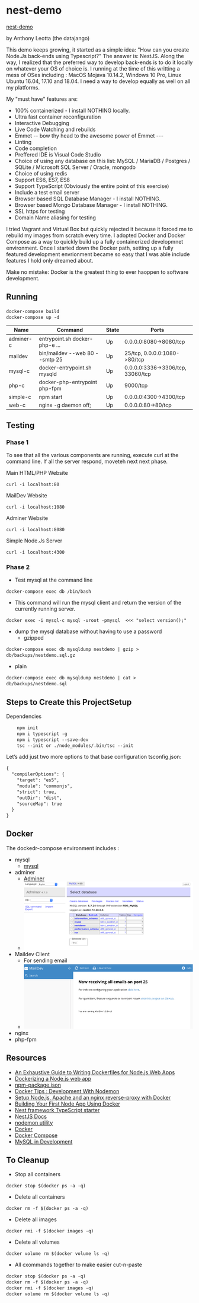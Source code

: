 # nest-demo

[nest-demo](https://github.com/datajango/nest-demo)

by Anthony Leotta (the datajango)

This demo keeps growing, it started as a simple idea: "How can you create Node.Js back-ends using Typescript?"  The answer is: NestJS.   Along the way, I realized that the preferred way to develop back-ends is to do it locally on whatever your OS of choice is.  I running at the time of this writting a mess of OSes including : MacOS Mojava 10.14.2, Windows 10 Pro, Linux Ubuntu 16.04, 17.10 and 18.04. I need a way to develop equally as well on all my platforms.

My "must have" features are:

* 100% containerized - I install NOTHING locally.
* Ultra fast container reconfiguration
* Interactive Debugging
* Live Code Watching and rebuilds
* Emmet -- bow thy head to the awesome power of Emmet ---
* Linting
* Code completion
* Preffered IDE is Visual Code Studio
* Choice of using any database on this list: MySQL / MariaDB / Postgres / SQLite / Microsoft SQL Server / Oracle, mongodb
* Choice of using redis
* Support ES6, ES7, ES8
* Support TypeScript (Obviously the entire point of this exercise)
* Include a test email server
* Browser based SQL Database Manager - I install NOTHING.
* Browser based Mongo Database Manager - I install NOTHING.
* SSL https for testing
* Domain Name aliasing for testing

I tried Vagrant and Virtual Box but quickly rejected it because it forced me to rebuild my images from scratch every time.  I adopted Docker and Docker Compose as a way to quickly build up a fully containerized developmnet environment.  Once I started down the Docker path, setting up a fully featured development envrionment became so easy that I was able include features I hold only dreamed about.

Make no mistake: Docker is the greatest thing to ever haoppen to software development.



## Running

```
docker-compose build
docker-compose up -d
```


|    Name   | Command|State|Ports|
|-----------|--------|-----|-----|
|adminer-c  |entrypoint.sh docker-php-e ...|   Up  |    0.0.0.0:8080->8080/tcp|
|maildev    |bin/maildev --web 80 --smtp 25|   Up  |    25/tcp, 0.0.0.0:1080->80/tcp|
|mysql-c    |docker-entrypoint.sh mysqld   |   Up  |    0.0.0.0:3336->3306/tcp, 33060/tcp|
|php-c      |docker-php-entrypoint php-fpm |   Up  |    9000/tcp|
|simple-c   |npm start                     |   Up  |    0.0.0.0:4300->4300/tcp|
|web-c      |nginx -g daemon off;          |   Up  |    0.0.0.0:80->80/tcp|



## Testing

### Phase 1

To see that all the various components are running, execute curl at the command line. If all the server respond, moveteh next next phase.

Main HTML/PHP Website
```
curl -i localhost:80
```

MailDev Website
```
curl -i localhost:1080
```

Adminer Website
```
curl -i localhost:8080
```

Simple Node.Js Server
```
curl -i localhost:4300
```

### Phase 2

* Test mysql at the command line
```
docker-compose exec db /bin/bash
```

* This command will run the mysql client and return the version of the currently running server.
```
docker exec -i mysql-c mysql -uroot -pmysql  <<< "select version();"
```

* dump the mysql database without having to use a password
  * gzipped
```
docker-compose exec db mysqldump nestdemo | gzip > db/backups/nestdemo.sql.gz
```
  * plain
```
docker-compose exec db mysqldump nestdemo | cat > db/backups/nestdemo.sql
```


## Steps to Create this ProjectSetup

Dependencies

```
    npm init
    npm i typescript -g
    npm i typescript --save-dev
    tsc --init or ./node_modules/.bin/tsc --init
```

Let’s add just two more options to that base configuration tsconfig.json:

```
{
  "compilerOptions": {
    "target": "es5",
    "module": "commonjs",
    "strict": true,
    "outDir": "dist",
    "sourceMap": true
  }
}
```
## Docker

The dockedr-compose environment includes :

* mysql
  * [mysql](https://docs.docker.com/samples/library/mysql/#-via-docker-stack-deploy-or-docker-compose)
* adminer
  * [Adminer](https://hub.docker.com/_/adminer/)
  * ![Adminer](./docs/adminer.png)
* Maildev Client
  * For sending email
  * ![maildev](./docs/maildev.png)
* nginx
* php-fpm

## Resources

* [An Exhaustive Guide to Writing Dockerfiles for Node.js Web Apps](https://blog.hasura.io/an-exhaustive-guide-to-writing-dockerfiles-for-node-js-web-apps-bbee6bd2f3c4)
* [Dockerizing a Node.js web app](https://nodejs.org/en/docs/guides/nodejs-docker-webapp/)
* [npm-package.json](https://docs.npmjs.com/files/package.json)
* [Docker Tips : Development With Nodemon](https://medium.com/lucjuggery/docker-in-development-with-nodemon-d500366e74df)
* [Setup Node.js, Apache and an nginx reverse-proxy with Docker](https://medium.com/@francoisromain/setup-node-js-apache-nginx-reverse-proxy-with-docker-1f5a5cb3e71e)
* [Building Your First Node App Using Docker
](https://www.javascriptjanuary.com/blog/building-your-first-node-app-using-docker)
* [Nest framework TypeScript starter](https://github.com/nestjs/typescript-starter)
* [NestJS Docs](https://docs.nestjs.com/)
* [nodemon utility](https://nodemon.io/)
* [Docker](https://docs.docker.com/)
* [Docker Compose](https://docs.docker.com/compose/compose-file/)
* [MySQL in Development](https://serversforhackers.com/c/mysql-in-dev-docker)

## To Cleanup

* Stop all containers
```
docker stop $(docker ps -a -q)
```
* Delete all containers
```
docker rm -f $(docker ps -a -q)
```
* Delete all images
```
docker rmi -f $(docker images -q)
```
* Delete all volumes
```
docker volume rm $(docker volume ls -q)
```

* All cxommands together to make easier cut-n-paste
```
docker stop $(docker ps -a -q)
docker rm -f $(docker ps -a -q)
docker rmi -f $(docker images -q)
docker volume rm $(docker volume ls -q)
```
